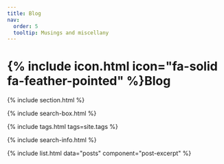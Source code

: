 ```yaml
---
title: Blog
nav:
  order: 5
  tooltip: Musings and miscellany
---
```


# {% include icon.html icon="fa-solid fa-feather-pointed" %}Blog

{% include section.html %}

{% include search-box.html %}

{% include tags.html tags=site.tags %}

{% include search-info.html %}

{% include list.html data="posts" component="post-excerpt" %}
